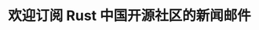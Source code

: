 ---
title: "欢迎订阅 Rust 中国开源社区的新闻邮件"
subtext: "我们每周定发布一期新闻邮件，收集和整理最新的 Rust 相关的新闻资讯"
formPlaceholder: "请输入正确的 Email 地址"
formButtonText: "点击订阅"
formAction: "#"
formFooterText: "新闻邮件使用 Revue 服务，我们承诺不会泄漏任何隐私信息，不会发送任何垃圾邮件。"
---